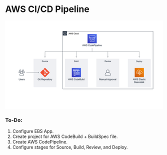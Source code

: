 # AWS CI/CD Pipeline
![Pipeline Graphic](/img/CICD.png)

### To-Do:
1. Configure EBS App.
2. Create project for AWS CodeBuild + BuildSpec file.
3. Create AWS CodePipeline.
4. Configure stages for Source, Build, Review, and Deploy.